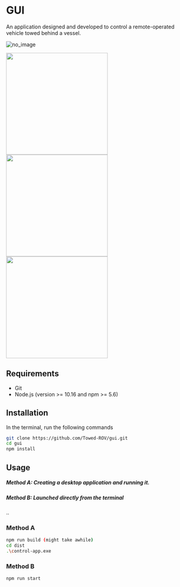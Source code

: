 # GUI

An application designed and developed to control a remote-operated vehicle towed behind a vessel.

![no_image](https://github.com/Towed-ROV/gui/blob/main/docs/imgs/home.jpg?raw=true)
<p float="left">
  <img src="https://github.com/Towed-ROV/gui/blob/main/docs/imgs/settings.jpg" width="275px" />
  <img src="https://github.com/Towed-ROV/gui/blob/main/docs/imgs/dashboard.jpg" width="275px" />
  <img src="https://github.com/Towed-ROV/gui/blob/main/docs/imgs/map.jpg" width="275px"/>
</p>


## Requirements

- Git
- Node.js (version >= 10.16 and npm >= 5.6)


## Installation
In the terminal, run the following commands
```bash
git clone https://github.com/Towed-ROV/gui.git
cd gui
npm install
```
## Usage
##### Method A: Creating a desktop application and running it.
##### Method B: Launched directly from the terminal
..
### Method A
```bash
npm run build (might take awhile)
cd dist
.\control-app.exe
```

### Method B
```bash
npm run start
```
